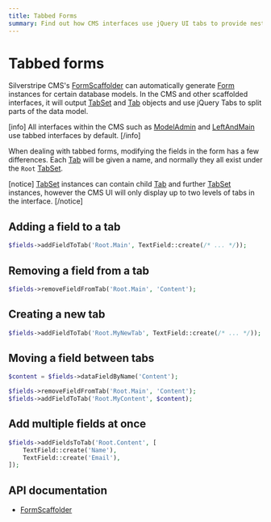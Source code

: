 ```yaml
---
title: Tabbed Forms
summary: Find out how CMS interfaces use jQuery UI tabs to provide nested FormFields.
---
```


# Tabbed forms

Silverstripe CMS's [FormScaffolder](api:SilverStripe\Forms\FormScaffolder) can automatically generate [Form](api:SilverStripe\Forms\Form) instances for certain database models. In the
CMS and other scaffolded interfaces, it will output [TabSet](api:SilverStripe\Forms\TabSet) and [Tab](api:SilverStripe\Forms\Tab) objects and use jQuery Tabs to split
parts of the data model.

[info]
All interfaces within the CMS such as [ModelAdmin](api:SilverStripe\Admin\ModelAdmin) and [LeftAndMain](api:SilverStripe\Admin\LeftAndMain) use tabbed interfaces by default.
[/info]

When dealing with tabbed forms, modifying the fields in the form has a few differences. Each [Tab](api:SilverStripe\Forms\Tab) will be given a
name, and normally they all exist under the `Root` [TabSet](api:SilverStripe\Forms\TabSet).

[notice]
[TabSet](api:SilverStripe\Forms\TabSet) instances can contain child [Tab](api:SilverStripe\Forms\Tab) and further [TabSet](api:SilverStripe\Forms\TabSet) instances, however the CMS UI will only
display up to two levels of tabs in the interface.
[/notice]

## Adding a field to a tab

```php
$fields->addFieldToTab('Root.Main', TextField::create(/* ... */));
```

## Removing a field from a tab

```php
$fields->removeFieldFromTab('Root.Main', 'Content');
```

## Creating a new tab

```php
$fields->addFieldToTab('Root.MyNewTab', TextField::create(/* ... */));
```

## Moving a field between tabs

```php
$content = $fields->dataFieldByName('Content');

$fields->removeFieldFromTab('Root.Main', 'Content');
$fields->addFieldToTab('Root.MyContent', $content);
```

## Add multiple fields at once

```php
$fields->addFieldsToTab('Root.Content', [
    TextField::create('Name'),
    TextField::create('Email'),
]);
```

## API documentation

- [FormScaffolder](api:SilverStripe\Forms\FormScaffolder)
